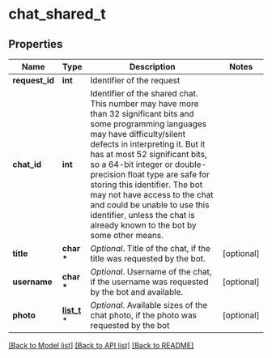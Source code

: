 # chat_shared_t

## Properties
Name | Type | Description | Notes
------------ | ------------- | ------------- | -------------
**request_id** | **int** | Identifier of the request | 
**chat_id** | **int** | Identifier of the shared chat. This number may have more than 32 significant bits and some programming languages may have difficulty/silent defects in interpreting it. But it has at most 52 significant bits, so a 64-bit integer or double-precision float type are safe for storing this identifier. The bot may not have access to the chat and could be unable to use this identifier, unless the chat is already known to the bot by some other means. | 
**title** | **char \*** | *Optional*. Title of the chat, if the title was requested by the bot. | [optional] 
**username** | **char \*** | *Optional*. Username of the chat, if the username was requested by the bot and available. | [optional] 
**photo** | [**list_t**](photo_size.md) \* | *Optional*. Available sizes of the chat photo, if the photo was requested by the bot | [optional] 

[[Back to Model list]](../README.md#documentation-for-models) [[Back to API list]](../README.md#documentation-for-api-endpoints) [[Back to README]](../README.md)


